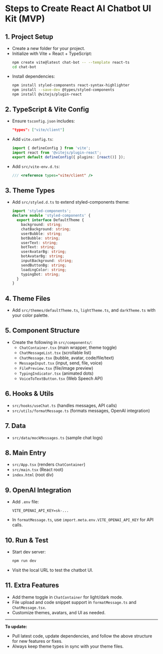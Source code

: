 # Steps to Create React AI Chatbot UI Kit (MVP)

## 1. Project Setup
- Create a new folder for your project.
- Initialize with Vite + React + TypeScript:
  ```bash
  npm create vite@latest chat-bot -- --template react-ts
  cd chat-bot
  ```
- Install dependencies:
  ```bash
  npm install styled-components react-syntax-highlighter
  npm install --save-dev @types/styled-components
  npm install @vitejs/plugin-react
  ```

## 2. TypeScript & Vite Config
- Ensure `tsconfig.json` includes:
  ```json
  "types": ["vite/client"]
  ```
- Add `vite.config.ts`:
  ```ts
  import { defineConfig } from 'vite';
  import react from '@vitejs/plugin-react';
  export default defineConfig({ plugins: [react()] });
  ```
- Add `src/vite-env.d.ts`:
  ```ts
  /// <reference types="vite/client" />
  ```

## 3. Theme Types
- Add `src/styled.d.ts` to extend styled-components theme:
  ```ts
  import 'styled-components';
  declare module 'styled-components' {
    export interface DefaultTheme {
      background: string;
      chatBackground: string;
      userBubble: string;
      botBubble: string;
      userText: string;
      botText: string;
      userAvatarBg: string;
      botAvatarBg: string;
      inputBackground: string;
      sendButtonBg: string;
      loadingColor: string;
      typingDot: string;
    }
  }
  ```

## 4. Theme Files
- Add `src/themes/defaultTheme.ts`, `lightTheme.ts`, and `darkTheme.ts` with your color palette.

## 5. Component Structure
- Create the following in `src/components/`:
  - `ChatContainer.tsx` (main wrapper, theme toggle)
  - `ChatMessageList.tsx` (scrollable list)
  - `ChatMessage.tsx` (bubble, avatar, code/file/text)
  - `MessageInput.tsx` (input, send, file, voice)
  - `FilePreview.tsx` (file/image preview)
  - `TypingIndicator.tsx` (animated dots)
  - `VoiceToTextButton.tsx` (Web Speech API)

## 6. Hooks & Utils
- `src/hooks/useChat.ts` (handles messages, API calls)
- `src/utils/formatMessage.ts` (formats messages, OpenAI integration)

## 7. Data
- `src/data/mockMessages.ts` (sample chat logs)

## 8. Main Entry
- `src/App.tsx` (renders `ChatContainer`)
- `src/main.tsx` (React root)
- `index.html` (root div)

## 9. OpenAI Integration
- Add `.env` file:
  ```env
  VITE_OPENAI_API_KEY=sk-...
  ```
- In `formatMessage.ts`, use `import.meta.env.VITE_OPENAI_API_KEY` for API calls.

## 10. Run & Test
- Start dev server:
  ```bash
  npm run dev
  ```
- Visit the local URL to test the chatbot UI.

## 11. Extra Features
- Add theme toggle in `ChatContainer` for light/dark mode.
- File upload and code snippet support in `formatMessage.ts` and `ChatMessage.tsx`.
- Customize themes, avatars, and UI as needed.

---

**To update:**
- Pull latest code, update dependencies, and follow the above structure for new features or fixes.
- Always keep theme types in sync with your theme files.
